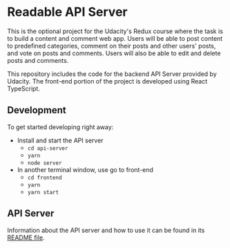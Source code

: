 # Readable API Server

This is the optional project for the Udacity's Redux course where the task is to build a content and comment web app. Users will be able to post content to predefined categories, comment on their posts and other users' posts, and vote on posts and comments. Users will also be able to edit and delete posts and comments.

This repository includes the code for the backend API Server provided by Udacity. The front-end portion of the project is developed using React TypeScript.

## Development

To get started developing right away:

* Install and start the API server
    - `cd api-server`
    - `yarn`
    - `node server`
* In another terminal window, use go to front-end
    - `cd frontend`
    - `yarn`
    - `yarn start`

## API Server

Information about the API server and how to use it can be found in its [README file](api-server/README.md).
